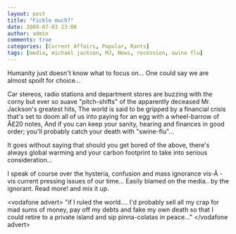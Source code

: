 ```yaml
---
layout: post
title: "Fickle much?"
date: 2009-07-03 23:00
author: admin
comments: true
categories: [Current Affairs, Popular, Rants]
tags: [media, michael jackson, MJ, News, recession, swine flu]
---
```

Humanity just doesn't know what to focus on...
One could say we are almost spoilt for choice...

Car stereos, radio stations and department stores are buzzing with the corny but ever so suave "pitch-shifts" of the apparently deceased Mr. Jackson's greatest hits,
The world is said to be gripped by a financial crisis that's set to doom all of us into paying for an egg with a wheel-barrow of Â£20 notes,
And if you can keep your sanity, hearing and finances in good order; you'll probably catch your death with "swine-flu"...

It goes without saying that should you get bored of the above, there's always global warming and your carbon footprint to take into serious consideration...

I speak of course over the hysteria, confusion and mass ignorance vis-Ã -vis current pressing issues of our time... Easily blamed on the media.. by the ignorant. Read more! and mix it up.

&lt;vodafone advert&gt;
"if I ruled the world....
I'd probably sell all my crap for mad sums of money, pay off my debts and fake my own death so that I could retire to a private island and sip pinna-colatas in peace..."
&lt;/vodafone advert&gt;
